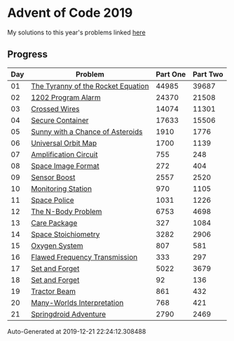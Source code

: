 # Advent of Code 2019

My solutions to this year's problems linked [here](https://adventofcode.com/2019)

## Progress

Day | Problem                                                                        | Part One  | Part Two  | 
--- | ------------------------------------------------------------------------------ | --------- | --------- | 
01  | [The Tyranny of the Rocket Equation](https://adventofcode.com/2019/day/1)      | 44985     | 39687     | 
02  | [1202 Program Alarm](https://adventofcode.com/2019/day/2)                      | 24370     | 21508     | 
03  | [Crossed Wires](https://adventofcode.com/2019/day/3)                           | 14074     | 11301     | 
04  | [Secure Container](https://adventofcode.com/2019/day/4)                        | 17633     | 15506     | 
05  | [Sunny with a Chance of Asteroids](https://adventofcode.com/2019/day/5)        | 1910      | 1776      | 
06  | [Universal Orbit Map](https://adventofcode.com/2019/day/6)                     | 1700      | 1139      | 
07  | [Amplification Circuit](https://adventofcode.com/2019/day/7)                   | 755       | 248       | 
08  | [Space Image Format](https://adventofcode.com/2019/day/8)                      | 272       | 404       | 
09  | [Sensor Boost](https://adventofcode.com/2019/day/9)                            | 2557      | 2520      | 
10  | [Monitoring Station](https://adventofcode.com/2019/day/10)                     | 970       | 1105      | 
11  | [Space Police](https://adventofcode.com/2019/day/11)                           | 1031      | 1226      | 
12  | [The N-Body Problem](https://adventofcode.com/2019/day/12)                     | 6753      | 4698      | 
13  | [Care Package](https://adventofcode.com/2019/day/13)                           | 327       | 1084      | 
14  | [Space Stoichiometry](https://adventofcode.com/2019/day/14)                    | 3282      | 2906      | 
15  | [Oxygen System](https://adventofcode.com/2019/day/15)                          | 807       | 581       | 
16  | [Flawed Frequency Transmission](https://adventofcode.com/2019/day/16)          | 333       | 297       | 
17  | [Set and Forget](https://adventofcode.com/2019/day/17)                         | 5022      | 3679      | 
18  | [Set and Forget](https://adventofcode.com/2019/day/18)                         | 92        | 136       | 
19  | [Tractor Beam](https://adventofcode.com/2019/day/19)                           | 861       | 432       | 
20  | [Many-Worlds Interpretation](https://adventofcode.com/2019/day/20)             | 768       | 421       | 
21  | [Springdroid Adventure](https://adventofcode.com/2019/day/21)                  | 2790      | 2469      | 


Auto-Generated at 2019-12-21 22:24:12.308488
